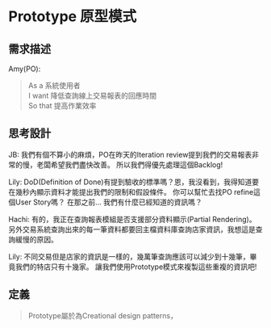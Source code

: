 # Prototype 原型模式

## 需求描述

Amy(PO):
> As a 系統使用者<br>
> I want 降低查詢線上交易報表的回應時間<br>
> So that 提高作業效率<br>


## 思考設計

JB:
我們有個不算小的麻煩，PO在昨天的Iteration review提到我們的交易報表非常的慢，老闆希望我們盡快改善。
所以我們得優先處理這個Backlog!

Lily:
DoD(Definition of Done)有提到驗收的標準嗎？恩，我沒看到，我得知道要在幾秒內顯示資料才能提出我們的限制和假設條件。
你可以幫忙去找PO refine這個User Story嗎？ 在那之前... 我們有什麼已經知道的資訊嗎？

Hachi:
有的，我正在查詢報表模組是否支援部分資料顯示(Partial Rendering)。
另外交易系統查詢出來的每一筆資料都要回主檔資料庫查詢店家資訊，我想這是查詢緩慢的原因。

Lily:
不同交易但是店家的資訊是一樣的，幾萬筆查詢應該可以減少到十幾筆，畢竟我們的特店只有十幾家。
讓我們使用Prototype模式來複製這些重複的資訊吧!


## 定義

> Prototype屬於為Creational design patterns，